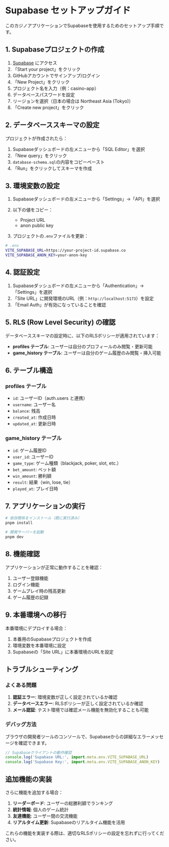 # Supabase セットアップガイド

このカジノアプリケーションでSupabaseを使用するためのセットアップ手順です。

## 1. Supabaseプロジェクトの作成

1. [Supabase](https://supabase.com) にアクセス
2. 「Start your project」をクリック
3. GitHubアカウントでサインアップ/ログイン
4. 「New Project」をクリック
5. プロジェクト名を入力（例：casino-app）
6. データベースパスワードを設定
7. リージョンを選択（日本の場合は Northeast Asia (Tokyo)）
8. 「Create new project」をクリック

## 2. データベーススキーマの設定

プロジェクトが作成されたら：

1. Supabaseダッシュボードの左メニューから「SQL Editor」を選択
2. 「New query」をクリック
3. `database-schema.sql`の内容をコピーペースト
4. 「Run」をクリックしてスキーマを作成

## 3. 環境変数の設定

1. Supabaseダッシュボードの左メニューから「Settings」→「API」を選択
2. 以下の値をコピー：
   - Project URL
   - anon public key

3. プロジェクトの`.env`ファイルを更新：

```bash
# .env
VITE_SUPABASE_URL=https://your-project-id.supabase.co
VITE_SUPABASE_ANON_KEY=your-anon-key
```

## 4. 認証設定

1. Supabaseダッシュボードの左メニューから「Authentication」→「Settings」を選択
2. 「Site URL」に開発環境のURL（例：`http://localhost:5173`）を設定
3. 「Email Auth」が有効になっていることを確認

## 5. RLS (Row Level Security) の確認

データベーススキーマの設定時に、以下のRLSポリシーが適用されています：

- **profiles テーブル**: ユーザーは自分のプロフィールのみ閲覧・更新可能
- **game_history テーブル**: ユーザーは自分のゲーム履歴のみ閲覧・挿入可能

## 6. テーブル構造

### profiles テーブル
- `id`: ユーザーID（auth.users と連携）
- `username`: ユーザー名
- `balance`: 残高
- `created_at`: 作成日時
- `updated_at`: 更新日時

### game_history テーブル
- `id`: ゲーム履歴ID
- `user_id`: ユーザーID
- `game_type`: ゲーム種類（blackjack, poker, slot, etc.）
- `bet_amount`: ベット額
- `win_amount`: 勝利額
- `result`: 結果（win, lose, tie）
- `played_at`: プレイ日時

## 7. アプリケーションの実行

```bash
# 依存関係をインストール（既に実行済み）
pnpm install

# 開発サーバーを起動
pnpm dev
```

## 8. 機能確認

アプリケーションが正常に動作することを確認：

1. ユーザー登録機能
2. ログイン機能
3. ゲームプレイ時の残高更新
4. ゲーム履歴の記録

## 9. 本番環境への移行

本番環境にデプロイする場合：

1. 本番用のSupabaseプロジェクトを作成
2. 環境変数を本番環境に設定
3. Supabaseの「Site URL」に本番環境のURLを設定

## トラブルシューティング

### よくある問題

1. **認証エラー**: 環境変数が正しく設定されているか確認
2. **データベースエラー**: RLSポリシーが正しく設定されているか確認
3. **メール認証**: テスト環境では確認メール機能を無効化することも可能

### デバッグ方法

ブラウザの開発者ツールのコンソールで、Supabaseからの詳細なエラーメッセージを確認できます。

```javascript
// Supabaseクライアントの動作確認
console.log('Supabase URL:', import.meta.env.VITE_SUPABASE_URL)
console.log('Supabase Key:', import.meta.env.VITE_SUPABASE_ANON_KEY)
```

## 追加機能の実装

さらに機能を追加する場合：

1. **リーダーボード**: ユーザーの総勝利額でランキング
2. **統計情報**: 個人のゲーム統計
3. **友達機能**: ユーザー間の交流機能
4. **リアルタイム更新**: Supabaseのリアルタイム機能を活用

これらの機能を実装する際は、適切なRLSポリシーの設定を忘れずに行ってください。
